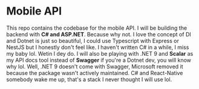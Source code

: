# Mobile API

This repo contains the codebase for the mobile API. I will be building the backend with **C# and ASP.NET**. Because why not. I love the concept of DI and Dotnet is just so beautiful, I could use Typescript with Express or NestJS but I honestly don't feel like. I haven't written C# in a while, I miss my baby lol. Wetin I dey do. I will also be playing with .NET 9 and **Scalar** as my API docs tool instead of **Swagger** if you're a Dotnet dev, you will know why lol. Well, .NET 9 doesn't come with Swagger, Microsoft removed it because the package wasn't actively maintained. C# and React-Native somebody wake me up, that's a stack I never thought I will use lol.
